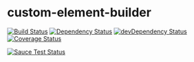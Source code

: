 # custom-element-builder

[![Build Status](https://travis-ci.org/tmorin/custom-element-builder.svg)](https://travis-ci.org/tmorin/custom-element-builder)
[![Dependency Status](https://david-dm.org/tmorin/custom-element-builder.png)](https://david-dm.org/tmorin/custom-element-builder)
[![devDependency Status](https://david-dm.org/tmorin/custom-element-builder/dev-status.png)](https://david-dm.org/tmorin/custom-element-builder#info=devDependencies)
[![Coverage Status](https://coveralls.io/repos/tmorin/custom-element-builder/badge.svg)](https://coveralls.io/r/tmorin/custom-element-builder)

[![Sauce Test Status](https://saucelabs.com/browser-matrix/customelementbuilder.svg)](https://saucelabs.com/u/customelementbuilder)
